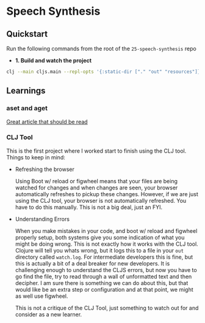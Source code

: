 # Speech Synthesis

## Quickstart

Run the following commands from the root of the `25-speech-synthesis` repo

* **1. Build and watch the project**

```bash
clj --main cljs.main --repl-opts '{:static-dir ["." "out" "resources"]}' --watch src --compile speech-synthesis.core --repl
```

## Learnings

### aset and aget

[Great article that should be read](https://clojurescript.org/news/2017-07-14-checked-array-access)

### CLJ Tool

This is the first project where I worked start to finish using the CLJ tool. Things to keep in mind:

* Refreshing the browser

  Using Boot w/ reload or figwheel means that your files are being watched for changes and when changes are seen, your browser automatically refreshes to pickup these changes. However, if we are just using the CLJ tool, your browser is not automatically refreshed. You have to do this manually. This is not a big deal, just an FYI.

* Understanding Errors

  When you make mistakes in your code, and boot w/ reload and figwheel properly setup, both systems give you some indication of what you might be doing wrong. This is not exactly how it works with the CLJ tool. Clojure will tell you whats wrong, but it logs this to a file in your `out` directory called `watch.log`. For intermediate developers this is fine, but this is actually a bit of a deal breaker for new developers. It is challenging enough to understand the CLJS errors, but now you have to go find the file, try to read through a wall of unformatted text and then decipher. I am sure there is something we can do about this, but that would like be an extra step or configuration and at that point, we might as well use figwheel.

  This is not a critique of the CLJ Tool, just something to watch out for and consider as a new learner.
